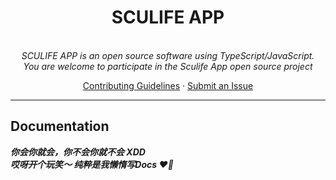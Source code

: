 <h1 align="center">SCULIFE APP</h1>

<p align="center">
  <br>
  <em>SCULIFE APP is an open source software using TypeScript/JavaScript.</em>
  <br />
  <em>You are welcome to participate in the Sculife App open source project</em>
  <br>
</p>

<p align="center">
  <a href="CONTRIBUTING.md">Contributing Guidelines</a>
  ·
  <a href="https://github.com/angular/angular/issues">Submit an Issue</a>
  <br>
</p>

<hr>

## Documentation

***你会你就会，你不会你就不会 XDD***  
***哎呀开个玩笑～ 纯粹是我懒惰写Docs ❤️🌹***
